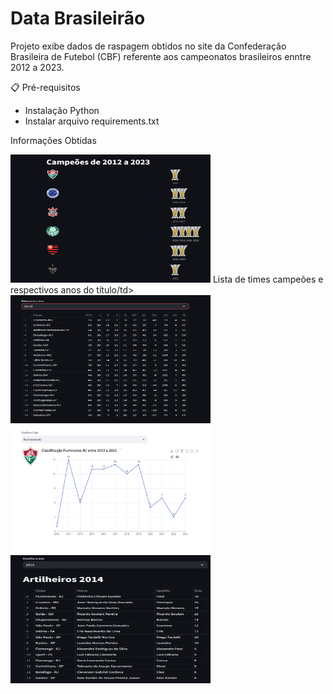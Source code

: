 <H1>Data Brasileirão</H1>

Projeto exibe dados de raspagem obtidos no site da Confederação Brasileira de Futebol (CBF)
referente aos campeonatos brasileiros enntre 2012 a 2023.


📋 Pré-requisitos

- Instalação Python
- Instalar arquivo requirements.txt


Informações Obtidas

<div class="container">
  <img src="campeoes.png" caption="Lista de times campeões e respectivos anos do título" width="320" height="205">
  <td>Lista de times campeões e respectivos anos do título/td>
</div>


<div class="container">
<img src="tabelas.PNG" caption="Tabelas com todos os dados segmentado pelo ano" width="320" height="205">
</div>


<div class="container">
<img src="classificacao.png" caption="Desempenho dos clubes entre os anos de 2012 a 2023" width="320" height="205">
</div>

<div class="container">
<img src="artilharia.png" caption="Artilharia entre os anos de 2012 a 2023" width="320" height="205">
</div>



  
